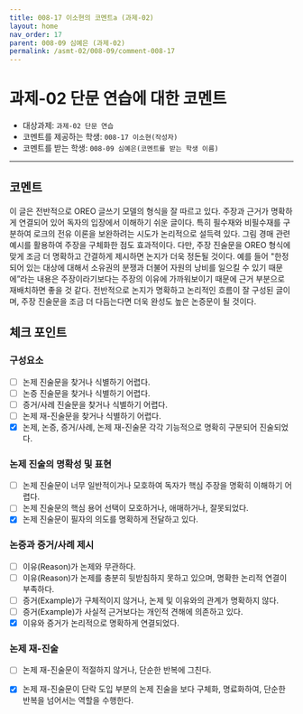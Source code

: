 ```yaml
---
title: 008-17 이소현의 코멘트a (과제-02) 
layout: home
nav_order: 17
parent: 008-09 심예은 (과제-02)
permalink: /asmt-02/008-09/comment-008-17
---
```


# 과제-02 단문 연습에 대한 코멘트

- 대상과제: `과제-02 단문 연습`
- 코멘트를 제공하는 학생: `008-17 이소현(작성자)` 
- 코멘트를 받는 학생: `008-09 심예은(코멘트를 받는 학생 이름)` 

---

## 코멘트

이 글은 전반적으로 OREO 글쓰기 모델의 형식을 잘 따르고 있다. 주장과 근거가 명확하게 연결되어 있어 독자의 입장에서 이해하기 쉬운 글이다. 특히 필수재와 비필수재를 구분하여 로크의 전유 이론을 보완하려는 시도가 논리적으로 설득력 있다. 그림 경매 관련 예시를 활용하여 주장을 구체화한 점도 효과적이다. 다만, 주장 진술문을 OREO 형식에 맞게 조금 더 명확하고 간결하게 제시하면 논지가 더욱 정돈될 것이다. 예를 들어 "한정되어 있는 대상에 대해서 소유권의 분쟁과 더불어 자원의 낭비를 일으킬 수 있기 때문에”라는 내용은 주장이라기보다는 주장의 이유에 가까워보이기 때문에 근거 부분으로 재배치하면 좋을 것 같다. 전반적으로 논지가 명확하고 논리적인 흐름이 잘 구성된 글이며, 주장 진술문을 조금 더 다듬는다면 더욱 완성도 높은 논증문이 될 것이다.



## 체크 포인트

### **구성요소**
- [ ] 논제 진술문을 찾거나 식별하기 어렵다.
- [ ] 논증 진술문을 찾거나 식별하기 어렵다.
- [ ] 증거/사례 진술문을 찾거나 식별하기 어렵다.
- [ ] 논제 재-진술문을 찾거나 식별하기 어렵다.
- [x] 논제, 논증, 증거/사례, 논제 재-진술문 각각 기능적으로 명확히 구분되어 진술되었다.

### **논제 진술의 명확성 및 표현**  
- [ ] 논제 진술문이 너무 일반적이거나 모호하여 독자가 핵심 주장을 명확히 이해하기 어렵다.  
- [ ] 논제 진술문의 핵심 용어 선택이 모호하거나, 애매하거나, 잘못되었다.  
- [x] 논제 진술문이 필자의 의도를 명확하게 전달하고 있다.  

### **논증과 증거/사례 제시**  
- [ ] 이유(Reason)가 논제와 무관하다.
- [ ] 이유(Reason)가 논제를 충분히 뒷받침하지 못하고 있으며, 명확한 논리적 연결이 부족하다.  
- [ ] 증거(Example)가 구체적이지 않거나, 논제 및 이유와의 관계가 명확하지 않다. 
- [ ] 증거(Example)가 사실적 근거보다는 개인적 견해에 의존하고 있다.  
- [x] 이유와 증거가 논리적으로 명확하게 연결되었다.  

### **논제 재-진술**  
- [ ] 논제 재-진술문이 적절하지 않거나, 단순한 반복에 그친다.   
- [x] 논제 재-진술문이 단락 도입 부분의 논제 진술을 보다 구체화, 명료화하여, 단순한 반복을 넘어서는 역할을 수행한다.  

